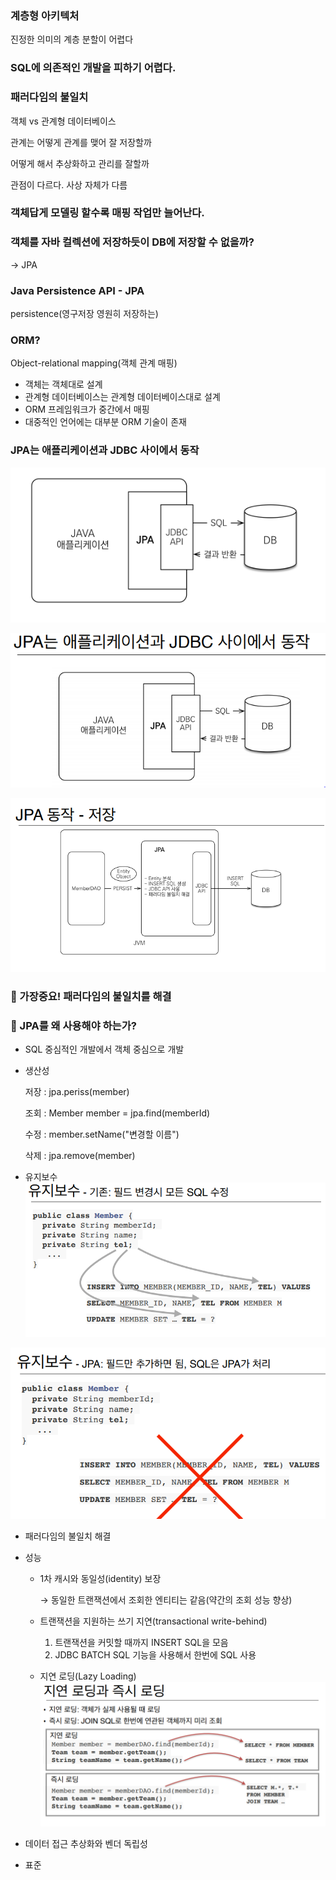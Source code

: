 ### 계층형 아키텍처

진정한 의미의 계층 분할이 어렵다

### SQL에 의존적인 개발을 피하기 어렵다.

### 패러다임의 불일치

객체 vs 관계형 데이터베이스

관계는 어떻게 관계를 맺어 잘 저장할까

어떻게 해서 추상화하고 관리를 잘할까

관점이 다르다. 사상 자체가 다름

### 객체답게 모델링 할수록 매핑 작업만 늘어난다.

### 객체를 자바 컬렉션에 저장하듯이 DB에 저장할 수 없을까?

→ JPA

### Java Persistence API - JPA

persistence(영구저장 영원히 저장하는)

### ORM?

Object-relational mapping(객체 관계 매핑)

- 객체는 객체대로 설계
- 관계형 데이터베이스는 관계형 데이터베이스대로 설계
- ORM 프레임워크가 중간에서 매핑
- 대중적인 언어에는 대부분 ORM 기술이 존재



### JPA는 애플리케이션과 JDBC 사이에서 동작
![img.png](img/img.png)

![img_1.png](img/img_1.png)

![img_2.png](img/img_2.png)


### 📌 가장중요! 패러다임의 불일치를 해결

### 📌 JPA를 왜 사용해야 하는가?

- SQL 중심적인 개발에서 객체 중심으로 개발
- 생산성

  저장 : jpa.periss(member)

  조회 : Member member = jpa.find(memberId)

  수정 : member.setName("변경할 이름")

  삭제 : jpa.remove(member)

- 유지보수
![img_3.png](img/img_3.png)

![img_4.png](img/img_4.png)

- 패러다임의 불일치 해결
- 성능
    - 1차 캐시와 동일성(identity) 보장

      → 동일한 트랜잭션에서 조회한 엔티티는 같음(약간의 조회 성능 향상)

    - 트랜잭션을 지원하는 쓰기 지연(transactional write-behind)
        1. 트랜잭션을 커밋할 때까지 INSERT SQL을 모음
        2. JDBC BATCH SQL 기능을 사용해서 한번에 SQL 사용
    - 지연 로딩(Lazy Loading)
![img_5.png](img/img_5.png)

- 데이터 접근 추상화와 벤더 독립성
- 표준
